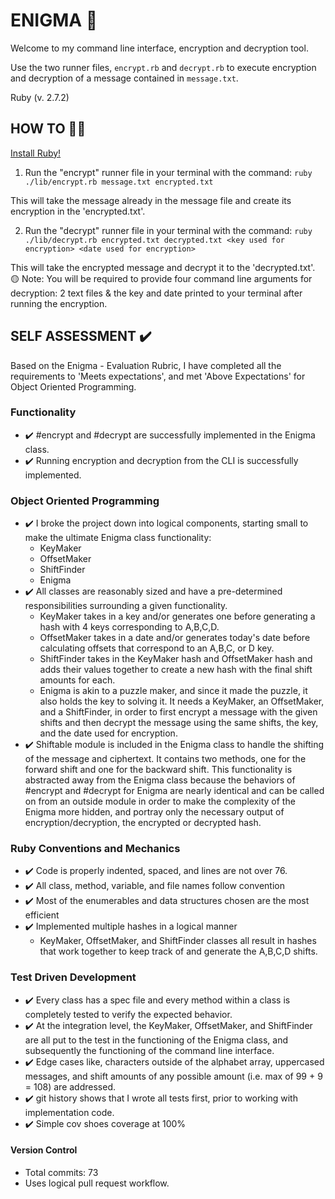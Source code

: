 # ENIGMA 🧩

Welcome to my command line interface, encryption and decryption tool.

Use the two runner files, `encrypt.rb` and `decrypt.rb` to execute
encryption and decryption of a message contained in `message.txt`.

Ruby (v. 2.7.2)

## HOW TO ‍👨‍💻

[Install Ruby!](https://www.ruby-lang.org/en/documentation/installation/)

1. Run the "encrypt" runner file in your terminal with the command:
`ruby ./lib/encrypt.rb message.txt encrypted.txt`

  This will take the message already in the message file and create its
  encryption in the 'encrypted.txt'.

2. Run the "decrypt" runner file in your terminal with the command:
`ruby ./lib/decrypt.rb encrypted.txt decrypted.txt <key used for encryption>
<date used for encryption>`

  This will take the encrypted message and decrypt it to the 'decrypted.txt'.
  🟡 Note: You will be required to provide four command line arguments for
  decryption: 2 text files & the key and date printed to your terminal after
  running the encryption.

## SELF ASSESSMENT ✔️
Based on the Enigma - Evaluation Rubric, I have completed all the requirements
to 'Meets expectations', and met 'Above Expectations' for Object Oriented Programming.

  ### Functionality
  + ✔️ #encrypt and #decrypt are successfully implemented in the Enigma class.
  + ✔️ Running encryption and decryption from the CLI is successfully implemented.

  ### Object Oriented Programming
  + ✔️ I broke the project down into logical components, starting small to make the ultimate Enigma class functionality:
    + KeyMaker
    + OffsetMaker
    + ShiftFinder
    + Enigma
  + ✔️ All classes are reasonably sized and have a pre-determined responsibilities surrounding a given functionality.
    + KeyMaker takes in a key and/or generates one before generating a hash with
    4 keys corresponding to A,B,C,D.
    + OffsetMaker takes in a date and/or generates today's date before calculating
    offsets that correspond to an A,B,C, or D key.
    + ShiftFinder takes in the KeyMaker hash and OffsetMaker hash and adds their
    values together to create a new hash with the final shift amounts for each.
    + Enigma is akin to a puzzle maker, and since it made the puzzle, it also holds the key to solving it. It needs a KeyMaker, an OffsetMaker, and a ShiftFinder,
    in order to first encrypt a message with the given shifts and then decrypt the message
    using the same shifts, the key, and the date used for encryption.
  + ✔️ Shiftable module is included in the Enigma class to handle the shifting of the message and ciphertext. It contains two methods, one for the forward shift and one for the backward shift. This functionality is abstracted away from the Enigma class because the behaviors of #encrypt and #decrypt for Enigma are nearly identical and can be called on from an outside module in order to make the complexity of the Enigma more hidden, and portray only the necessary output of encryption/decryption, the encrypted or decrypted hash.

  ### Ruby Conventions and Mechanics
  + ✔️ Code is properly indented, spaced, and lines are not over 76.
  + ✔️ All class, method, variable, and file names follow convention
  + ✔️ Most of the enumerables and data structures chosen are the most efficient
  + ✔️ Implemented multiple hashes in a logical manner
    + KeyMaker, OffsetMaker, and ShiftFinder classes all result in hashes that
    work together to keep track of and generate the A,B,C,D shifts.

  ### Test Driven Development
  + ✔️ Every class has a spec file and every method within a class is completely
  tested to verify the expected behavior.
  + ✔️ At the integration level, the KeyMaker, OffsetMaker, and ShiftFinder are all
  put to the test in the functioning of the Enigma class, and subsequently the
  functioning of the command line interface.
  + ✔️ Edge cases like, characters outside of the alphabet array, uppercased messages,
  and shift amounts of any possible amount (i.e. max of 99 + 9 = 108) are addressed.
  + ✔️ git history shows that I wrote all tests first, prior to working with
  implementation code.
  + ✔️ Simple cov shoes coverage at 100%

  #### Version Control
  + Total commits: 73
  + Uses logical pull request workflow.

